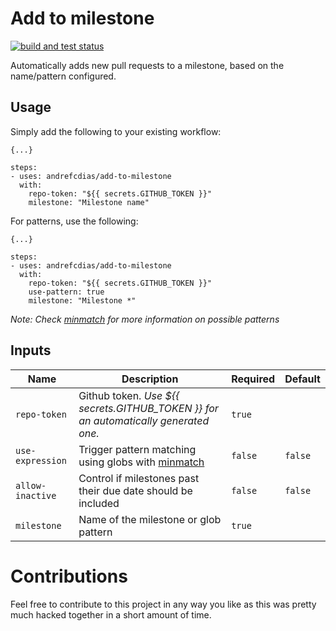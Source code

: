 # Add to milestone

<p>
  <a href="https://github.com/andrefcdias/add-to-milestone/actions/workflows/ci.yml">
    <img alt="build and test status" src="https://github.com/andrefcdias/add-to-milestone/actions/workflows/ci.yml/badge.svg">
  </a>
</p>

Automatically adds new pull requests to a milestone, based on the name/pattern configured.

## Usage

Simply add the following to your existing workflow:

```
{...}

steps:
- uses: andrefcdias/add-to-milestone
  with:
    repo-token: "${{ secrets.GITHUB_TOKEN }}"
    milestone: "Milestone name"
```

For patterns, use the following:

```
{...}

steps:
- uses: andrefcdias/add-to-milestone
  with:
    repo-token: "${{ secrets.GITHUB_TOKEN }}"
    use-pattern: true
    milestone: "Milestone *"
```

_Note: Check [minmatch](https://github.com/isaacs/minimatch) for more information on possible patterns_

## Inputs

| Name             | Description                                                                               | Required | Default |
| ---------------- | ----------------------------------------------------------------------------------------- | -------- | ------- |
| `repo-token`     | Github token. _Use *${{ secrets.GITHUB_TOKEN }}* for an automatically generated one._     | `true`   |         |
| `use-expression` | Trigger pattern matching using globs with [minmatch](https://github.com/isaacs/minimatch) | `false`  | `false` |
| `allow-inactive` | Control if milestones past their due date should be included                              | `false`  | `false` |
| `milestone`      | Name of the milestone or glob pattern                                                     | `true`   |         |

# Contributions

Feel free to contribute to this project in any way you like as this was pretty much hacked together in a short amount of time.
